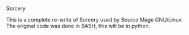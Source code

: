 Sorcery

This is a complete re-write of Sorcery used by Source Mage GNU/Linux.  The original code was done in BASH, this will be in python.


